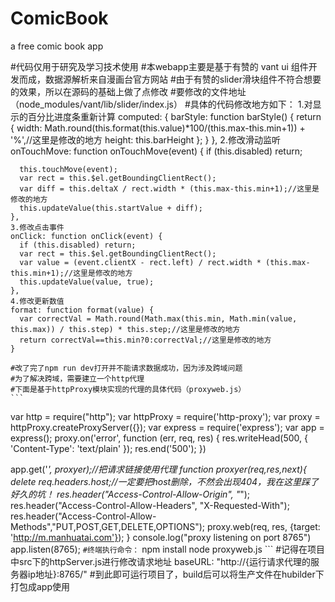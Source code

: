 # ComicBook
a free comic book app

#代码仅用于研究及学习技术使用
#本webapp主要是基于有赞的 vant ui 组件开发而成，数据源解析来自漫画台官方网站
#由于有赞的slider滑块组件不符合想要的效果，所以在源码的基础上做了点修改
#要修改的文件地址（node_modules/vant/lib/slider/index.js）
#具体的代码修改地方如下：
1.对显示的百分比进度条重新计算
computed: {
    barStyle: function barStyle() {
      return {
        width: Math.round(this.format(this.value)*100/(this.max-this.min+1)) + '%',//这里是修改的地方
        height: this.barHeight
      };
    }
  },
  2.修改滑动监听
  onTouchMove: function onTouchMove(event) {
      if (this.disabled) return;

      this.touchMove(event);
      var rect = this.$el.getBoundingClientRect();
      var diff = this.deltaX / rect.width * (this.max-this.min+1);//这里是修改的地方
      this.updateValue(this.startValue + diff);
    },
	3.修改点击事件
	onClick: function onClick(event) {
      if (this.disabled) return;
      var rect = this.$el.getBoundingClientRect();
      var value = (event.clientX - rect.left) / rect.width * (this.max-this.min+1);//这里是修改的地方
      this.updateValue(value, true);
    },
	4.修改更新数值
	format: function format(value) {
      var correctVal = Math.round(Math.max(this.min, Math.min(value, this.max)) / this.step) * this.step;//这里是修改的地方
      return correctVal==this.min?0:correctVal;//这里是修改的地方
    }
	
	#改了完了npm run dev打开并不能请求数据成功，因为涉及跨域问题
	#为了解决跨域，需要建立一个http代理
	#下面是基于httpProxy模块实现的代理的具体代码（proxyweb.js）
	```
var http = require("http");
var httpProxy = require('http-proxy'); 
var proxy = httpProxy.createProxyServer({});
var express = require('express');
var app = express();
proxy.on('error', function (err, req, res) { 
    res.writeHead(500, { 
	'Content-Type': 'text/plain' 
    }); 
    res.end('500');
})

app.get('*', proxyer);//把请求链接使用代理
function proxyer(req,res,next){
	delete req.headers.host;//一定要把host删除，不然会出现404，我在这里踩了好久的坑！
    res.header("Access-Control-Allow-Origin", "*");
    res.header("Access-Control-Allow-Headers", "X-Requested-With");
    res.header("Access-Control-Allow-Methods","PUT,POST,GET,DELETE,OPTIONS");
    proxy.web(req, res, {target: 'http://m.manhuatai.com'});
}
console.log("proxy listening on port 8765") 
app.listen(8765);
	```
    #终端执行命令：
	```
	npm install
	node proxyweb.js
	```
	#记得在项目中src下的httpServer.js进行修改请求地址
    baseURL: "http://{运行请求代理的服务器ip地址}:8765/"
	#到此即可运行项目了，build后可以将生产文件在hubilder下打包成app使用